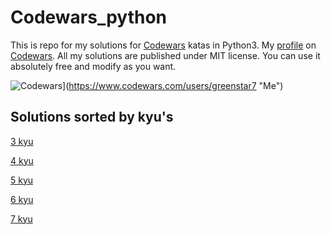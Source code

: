# Codewars_python
This is repo for my solutions for [Codewars](https://www.codewars.com "Codewars page") katas in Python3.
My [profile](https://www.codewars.com/users/greenstar7 "Me") on [Codewars](https://www.codewars.com "Codewars page").
All my solutions are published under MIT license.
You can use it absolutely free and modify as you want.

![Codewars](https://www.codewars.com/users/greenstar7/badges/large)](https://www.codewars.com/users/greenstar7 "Me")
## Solutions sorted by kyu's
[3 kyu](./solutions/3_kyu/)

[4 kyu](./solutions/4_kyu/)

[5 kyu](./solutions/5_kyu/)

[6 kyu](./solutions/6_kyu/)

[7 kyu](./solutions/7_kyu/)
